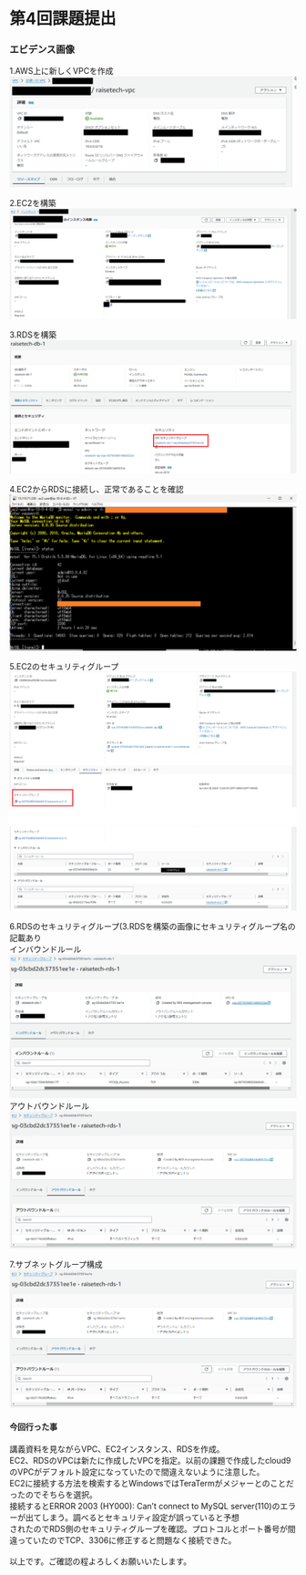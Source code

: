 # 第4回課題提出
### エビデンス画像
1.AWS上に新しくVPCを作成<br>
![01](l04/01.png)<br>

2.EC2を構築<br>
![02](l04/02.png)<br>


3.RDSを構築<br>
![03](l04/03.png)<br>


4.EC2からRDSに接続し、正常であることを確認<br>
![04](l04/04.png)<br>


5.EC2のセキュリティグループ<br>
![05](l04/05.png)<br>
![06](l04/06.png)<br>

6.RDSのセキュリティグループ(3.RDSを構築の画像にセキュリティグループ名の記載あり<br>
インバウンドルール<br>
![07](l04/07.png)<br>
アウトバウンドルール<br>
![08](l04/08.png)<br>

7.サブネットグループ構成<br>
![09](l04/08.png)<br>


#### 今回行った事
講義資料を見ながらVPC、EC2インスタンス、RDSを作成。<br>
EC2、RDSのVPCは新たに作成したVPCを指定。以前の課題で作成したcloud9のVPCがデフォルト設定になっていたので間違えないように注意した。<br>
EC2に接続する方法を検索するとWindowsではTeraTermがメジャーとのことだったのでそちらを選択。<br>
接続するとERROR 2003 (HY000): Can’t connect to MySQL server(110)のエラーが出てしまう。調べるとセキュリティ設定が誤っていると予想<br>
されたのでRDS側のセキュリティグループを確認。プロトコルとポート番号が間違っていたのでTCP、3306に修正すると問題なく接続できた。<br>
<br>
以上です。ご確認の程よろしくお願いいたします。